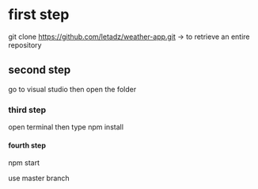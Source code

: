 # first step
git clone https://github.com/letadz/weather-app.git
-> to retrieve an entire repository

## second step
go to visual studio then open the folder

### third step 
open terminal then type npm install

#### fourth step
npm start

use master branch
